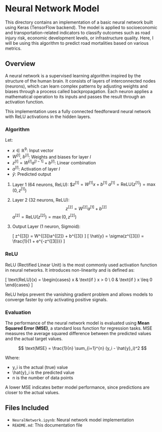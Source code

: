 # Neural Network Model

This directory contains an implementation of a basic neural network built using Keras (TensorFlow backend). The model is applied to socioeconomic and transportation-related indicators to classify outcomes such as road injury risk, economic development levels, or infrastructure quality. Here, I will be using this algorithm to predict road mortalities based on various metrics.

## Overview

A neural network is a supervised learning algorithm inspired by the structure of the human brain. It consists of layers of interconnected nodes (neurons), which can learn complex patterns by adjusting weights and biases through a process called backpropagation. Each neuron applies a mathematical operation to its inputs and passes the result through an activation function.

This implementation uses a fully connected feedforward neural network with ReLU activations in the hidden layers.

### Algorithm

Let:
- $x \in \mathbb{R}^9$: Input vector  
- $W^{[l]},\ b^{[l]}$: Weights and biases for layer $l$  
- $z^{[l]} = W^{[l]} a^{[l-1]} + b^{[l]}$: Linear combination  
- $a^{[l]}$: Activation of layer $l$  
- $\hat{y}$: Predicted output  

1. Layer 1 (64 neurons, ReLU):
   $$z^{[1]} = W^{[1]}x + b^{[1]}$
   $a^{[1]} = \text{ReLU}(z^{[1]}) = \max(0, z^{[1]})$

2. Layer 2 (32 neurons, ReLU):
   $$z^{[2]} = W^{[2]}a^{[1]} + b^{[2]}$$
   $a^{[2]} = \text{ReLU}(z^{[2]}) = \max(0, z^{[2]})$
   
4. Output Layer (1 neuron, Sigmoid):

   \[
   z^{[3]} = W^{[3]}a^{[2]} + b^{[3]}
   \]
   \[
   \hat{y} = \sigma(z^{[3]}) = \frac{1}{1 + e^{-z^{[3]}}}
   \]

### ReLU

ReLU (Rectified Linear Unit) is the most commonly used activation function in neural networks. It introduces non-linearity and is defined as:

\[
\text{ReLU}(x) = 
\begin{cases}
x & \text{if } x > 0 \\
0 & \text{if } x \leq 0
\end{cases}
\]

ReLU helps prevent the vanishing gradient problem and allows models to converge faster by only activating positive signals.

### Evaluation

The performance of the neural network model is evaluated using **Mean Squared Error (MSE)**, a standard loss function for regression tasks. MSE measures the average squared difference between the predicted values and the actual target values.

$$
\text{MSE} = \frac{1}{n} \sum_{i=1}^{n} (y_i - \hat{y}_i)^2
$$

Where:

- y_i is the actual (true) value  
- \hat{y}_i is the predicted value  
- n is the number of data points  

A lower MSE indicates better model performance, since predictions are closer to the actual values.

## Files Included

- `NeuralNetwork.ipynb`: Neural network model implementation  
- `README.md`: This documentation file
